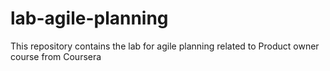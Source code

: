 # lab-agile-planning
 This repository contains the lab for agile planning related to Product owner course from Coursera
